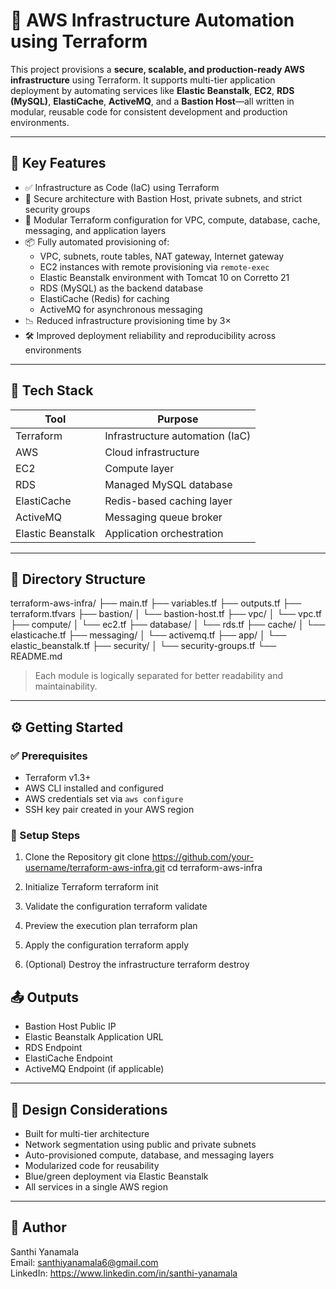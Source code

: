 
# 🚀 AWS Infrastructure Automation using Terraform

This project provisions a **secure, scalable, and production-ready AWS infrastructure** using Terraform. It supports multi-tier application deployment by automating services like **Elastic Beanstalk**, **EC2**, **RDS (MySQL)**, **ElastiCache**, **ActiveMQ**, and a **Bastion Host**—all written in modular, reusable code for consistent development and production environments.

---

## 📌 Key Features

- ✅ Infrastructure as Code (IaC) using Terraform
- 🔐 Secure architecture with Bastion Host, private subnets, and strict security groups
- 🧱 Modular Terraform configuration for VPC, compute, database, cache, messaging, and application layers
- 📦 Fully automated provisioning of:
  - VPC, subnets, route tables, NAT gateway, Internet gateway
  - EC2 instances with remote provisioning via `remote-exec`
  - Elastic Beanstalk environment with Tomcat 10 on Corretto 21
  - RDS (MySQL) as the backend database
  - ElastiCache (Redis) for caching
  - ActiveMQ for asynchronous messaging
- 📉 Reduced infrastructure provisioning time by 3×
- 🛠️ Improved deployment reliability and reproducibility across environments

---

## 🧰 Tech Stack

| Tool        | Purpose                                  |
|-------------|-------------------------------------------|
| Terraform   | Infrastructure automation (IaC)           |
| AWS         | Cloud infrastructure                      |
| EC2         | Compute layer                             |
| RDS         | Managed MySQL database                    |
| ElastiCache | Redis-based caching layer                 |
| ActiveMQ    | Messaging queue broker                    |
| Elastic Beanstalk | Application orchestration           |

---

## 📁 Directory Structure

terraform-aws-infra/
├── main.tf
├── variables.tf
├── outputs.tf
├── terraform.tfvars
├── bastion/
│   └── bastion-host.tf
├── vpc/
│   └── vpc.tf
├── compute/
│   └── ec2.tf
├── database/
│   └── rds.tf
├── cache/
│   └── elasticache.tf
├── messaging/
│   └── activemq.tf
├── app/
│   └── elastic_beanstalk.tf
├── security/
│   └── security-groups.tf
└── README.md

> Each module is logically separated for better readability and maintainability.

---

## ⚙️ Getting Started

### ✅ Prerequisites

- Terraform v1.3+
- AWS CLI installed and configured
- AWS credentials set via `aws configure`
- SSH key pair created in your AWS region

### 🔧 Setup Steps

1. Clone the Repository
   git clone https://github.com/your-username/terraform-aws-infra.git
   cd terraform-aws-infra

2. Initialize Terraform
   terraform init

3. Validate the configuration
   terraform validate

4. Preview the execution plan
   terraform plan

5. Apply the configuration
   terraform apply

6. (Optional) Destroy the infrastructure
   terraform destroy



## 📤 Outputs

- Bastion Host Public IP
- Elastic Beanstalk Application URL
- RDS Endpoint
- ElastiCache Endpoint
- ActiveMQ Endpoint (if applicable)

---

## 🧠 Design Considerations

- Built for multi-tier architecture
- Network segmentation using public and private subnets
- Auto-provisioned compute, database, and messaging layers
- Modularized code for reusability
- Blue/green deployment via Elastic Beanstalk
- All services in a single AWS region

---

## 👤 Author

Santhi Yanamala  
Email: santhiyanamala6@gmail.com  
LinkedIn: https://www.linkedin.com/in/santhi-yanamala
